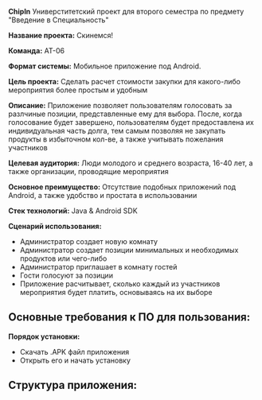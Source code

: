 **ChipIn**
Универститетский проект для второго семестра по предмету "Введение в Специальность"

**Название проекта:**
Скинемся!

**Команда:**
АТ-06

**Формат системы:**
Мобильное приложение под Android.

**Цель проекта:**
Сделать расчет стоимости закупки для какого-либо мероприятия более простым и удобным

**Описание:**
Приложение позволяет пользователям голосовать за разлчиные позиции, представленные ему для выбора. После, когда голосование будет завершено, пользователям будет предоставлена их индивидуальная часть долга, тем самым позволяя не закупать продукты в избыточном кол-ве, а также учитывать пожелания участников

**Целевая аудитория:**
Люди молодого и среднего возраста, 16-40 лет, а также организации, проводящие мероприятия

**Основное преимущество:**
Отсутствие подобных приложений под Android, а также удобство и простата в использовании

**Стек технологий:**
Java & Android SDK

**Сценарий использования:**
- Администратор создает новую комнату
- Администратор создает позиции минимальных и необходимых продуктов или чего-либо
- Администратор приглашает в комнату гостей
- Гости голосуют за позиции
- Приложение расчитывает, сколько каждый из участников мероприятия будет платить, основываясь на их выборе

**Основные требования к ПО для пользования:**
-

**Порядок установки:**
- Скачать .APK файл приложения
- Открыть его и начать установку

**Структура приложения:**
- 
